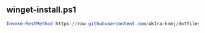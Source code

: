 
## winget-install.ps1

```powershell
Invoke-RestMethod https://raw.githubusercontent.com/ak1ra-komj/dotfiles/master/windows/winget-install.ps1 | Invoke-Expression
```
